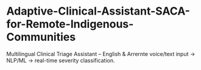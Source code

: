 # Adaptive-Clinical-Assistant-SACA-for-Remote-Indigenous-Communities
Multilingual Clinical Triage Assistant – English &amp; Arrernte voice/text input → NLP/ML → real-time severity classification.
